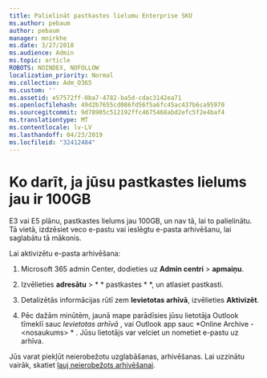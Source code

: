 ```yaml
---
title: Palielināt pastkastes lielumu Enterprise SKU
ms.author: pebaum
author: pebaum
manager: mnirkhe
ms.date: 3/27/2018
ms.audience: Admin
ms.topic: article
ROBOTS: NOINDEX, NOFOLLOW
localization_priority: Normal
ms.collection: Adm_O365
ms.custom: ''
ms.assetid: e57572ff-0ba7-4782-ba5d-cdac3142ea71
ms.openlocfilehash: 49d2b7655cd086fd56f5a6fc45ac437b6ca95970
ms.sourcegitcommit: 9d78905c512192ffc4675468abd2efc5f2e4baf4
ms.translationtype: MT
ms.contentlocale: lv-LV
ms.lasthandoff: 04/23/2019
ms.locfileid: "32412484"
---
```

# <a name="what-to-do-if-your-mailbox-size-is-already-100gb"></a>Ko darīt, ja jūsu pastkastes lielums jau ir 100GB

E3 vai E5 plānu, pastkastes lielums jau 100GB, un nav tā, lai to palielinātu. Tā vietā, izdzēsiet veco e-pastu vai ieslēgtu e-pasta arhivēšanu, lai saglabātu tā mākonis. 
  
Lai aktivizētu e-pasta arhivēšana:
  
1. Microsoft 365 admin Center, dodieties uz **Admin centri** \> **apmaiņu**. 
    
2. Izvēlieties **adresātu** \> * * pastkastes * *, un atlasiet pastkasti. 
    
3. Detalizētās informācijas rūtī zem **Ievietotas arhīvā**, izvēlieties **Aktivizēt**. 
    
4. Pēc dažām minūtēm, jaunā mape parādīsies jūsu lietotāja Outlook tīmeklī sauc *Ievietotas arhīvā* , vai Outlook app sauc *Online Archive - \<nosaukums\> * . Jūsu lietotājs var velciet un nometiet e-pastu uz arhīva. 
    
Jūs varat piekļūt neierobežotu uzglabāšanas, arhivēšanas. Lai uzzinātu vairāk, skatiet [ļauj neierobežots arhivēšanai](https://support.office.com/article/enable-unlimited-archiving-in-office-365-admin-help-e2a789f2-9962-4960-9fd4-a00aa063559e).
  

